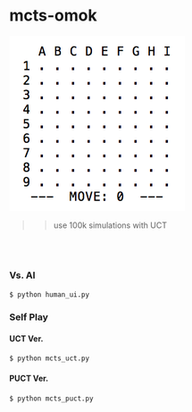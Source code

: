 # mcts-omok
![omok](./img/omok.gif)

>>use 100k simulations with UCT

<br/><br/>
### Vs. AI
	$ python human_ui.py

### Self Play
#### UCT Ver.
	$ python mcts_uct.py
#### PUCT Ver.
	$ python mcts_puct.py 
